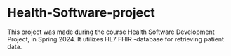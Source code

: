 # Health-Software-project
This project was made during the course Health Software Development Project, in Spring 2024. It utilizes HL7 FHIR -database for retrieving patient data.
